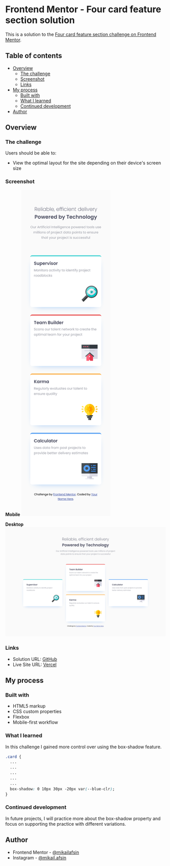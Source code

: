 # Frontend Mentor - Four card feature section solution

This is a solution to the [Four card feature section challenge on Frontend Mentor](https://www.frontendmentor.io/challenges/four-card-feature-section-weK1eFYK).

## Table of contents

- [Overview](#overview)
  - [The challenge](#the-challenge)
  - [Screenshot](#screenshot)
  - [Links](#links)
- [My process](#my-process)
  - [Built with](#built-with)
  - [What I learned](#what-i-learned)
  - [Continued development](#continued-development)
- [Author](#author)
## Overview

### The challenge

Users should be able to:

- View the optimal layout for the site depending on their device's screen size

### Screenshot

**Mobile**
![](./screenshot/mobile-screenshot.png)

**Desktop**
![](./screenshot/desktop-screenshot.png)

### Links

- Solution URL: [GitHub]()
- Live Site URL: [Vercel]()

## My process

### Built with

- HTML5 markup
- CSS custom properties
- Flexbox
- Mobile-first workflow

### What I learned

In this challenge I gained more control over using the box-shadow feature.


```css
.card {
  ...
  ...
  ...
  ...
  ...
  box-shadow: 0 10px 30px -20px var(--blue-clr);
}
```

### Continued development

In future projects, I will practice more about the box-shadow property and focus on supporting the practice with different variations.

## Author

- Frontend Mentor - [@mikailafsin](https://www.frontendmentor.io/profile/mikailafsin)
- Instagram - [@mikail.afsin](https://www.instagram.com/mikail.afsin)
